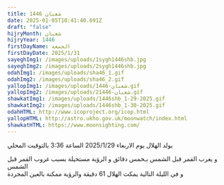 ```yaml
---
title: شعبان 1446
date: 2025-01-05T10:41:40.691Z
draft: "false"
hijryMonth: شعبان
hijryYear: 1446
firstDayName: الجمعة
firstDayDate: 2025/1/31
sayeghImg1: /images/uploads/1sygh1446shb.jpg
sayeghImg2: /images/uploads/2sygh1446shb.jpg
odahImg1: /images/uploads/sha46_1.gif
odahImg2: /images/uploads/sha46_2.gif
yallopImg1: /images/uploads/شعبان-1446.gif
yallopImg2: /images/uploads/2شعبان-1446.gif
shawkatImg1: /images/uploads/1446shb_1-29-2025.gif
shawkatImg2: /images/uploads/1446shb_1-30-2025.gif
odahHTML: http://www.icoproject.org/icop.html
yallopHTML: http://astro.ukho.gov.uk/moonwatch/index.html
shawkatHTML: https://www.moonsighting.com/
---
```



يولد الهلال يوم الاربعاء 2025/1/29 الساعة 3:36 بالتوقيت المحلي

و﻿ يغرب القمر قبل الشمس بـخمس دقائق و الرؤية مستحيلة بسبب غروب القمر قبل الشمس\
و﻿ في الليلة التالية يمكث الهلال 61 دقيقة والرؤية ممكنة بالعين المجردة